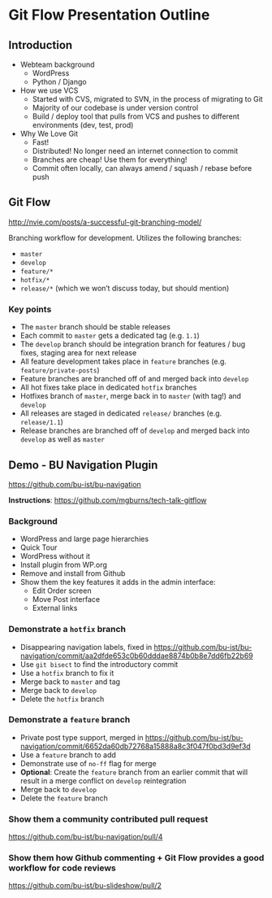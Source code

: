 # Git Flow Presentation Outline

## Introduction

* Webteam background
    * WordPress
    * Python / Django
* How we use VCS
    * Started with CVS, migrated to SVN, in the process of migrating to Git
    * Majority of our codebase is under version control
    * Build / deploy tool that pulls from VCS and pushes to different environments (dev, test, prod)
* Why We Love Git
    * Fast!
    * Distributed!  No longer need an internet connection to commit
    * Branches are cheap!  Use them for everything!
    * Commit often locally, can always amend / squash / rebase before push

## Git Flow
http://nvie.com/posts/a-successful-git-branching-model/

Branching workflow for development.  Utilizes the following branches:

* `master`
* `develop`
* `feature/*`
* `hotfix/*`
* `release/*` (which we won’t discuss today, but should mention)

### Key points

* The `master` branch should be stable releases
* Each commit to `master` gets a dedicated tag (e.g. `1.1`)
* The `develop` branch should be integration branch for features / bug fixes, staging area for next release
* All feature development takes place in `feature` branches (e.g. `feature/private-posts`)
* Feature branches are branched off of and merged back into `develop`
* All hot fixes take place in dedicated `hotfix` branches
* Hotfixes branch of `master`, merge back in to `master` (with tag!) and `develop`
* All releases are staged in dedicated `release/` branches (e.g. `release/1.1`)
* Release branches are branched off of `develop` and merged back into `develop` as well as `master`

## Demo - BU Navigation Plugin
https://github.com/bu-ist/bu-navigation

**Instructions**: https://github.com/mgburns/tech-talk-gitflow

### Background

* WordPress and large page hierarchies
* Quick Tour
* WordPress without it
* Install plugin from WP.org
* Remove and install from Github
* Show them the key features it adds in the admin interface:
    * Edit Order screen
    * Move Post interface
    * External links

### Demonstrate a `hotfix` branch

* Disappearing navigation labels, fixed in https://github.com/bu-ist/bu-navigation/commit/aa2dfde653c0b60dddae8874b0b8e7dd6fb22b69
* Use `git bisect` to find the introductory commit
* Use a `hotfix` branch to fix it
* Merge back to `master` and tag
* Merge back to `develop`
* Delete the `hotfix` branch

### Demonstrate a `feature` branch

* Private post type support, merged in https://github.com/bu-ist/bu-navigation/commit/6652da60db72768a15888a8c3f047f0bd3d9ef3d
* Use a `feature` branch to add
* Demonstrate use of `no-ff` flag for merge
* __Optional__: Create the `feature` branch from an earlier commit that will result in a merge conflict on `develop` reintegration
* Merge back to `develop`
* Delete the `feature` branch

### Show them a community contributed pull request
https://github.com/bu-ist/bu-navigation/pull/4

### Show them how Github commenting + Git Flow provides a good workflow for code reviews
https://github.com/bu-ist/bu-slideshow/pull/2
